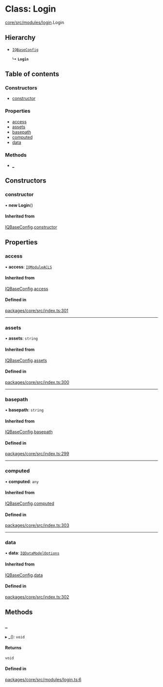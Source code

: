 # Class: Login

[core/src/modules/login](../modules/core_src_modules_login.md).Login

## Hierarchy

- [`IQBaseConfig`](Core.IQBaseConfig.md)

  ↳ **`Login`**

## Table of contents

### Constructors

- [constructor](core_src_modules_login.Login.md#constructor)

### Properties

- [access](core_src_modules_login.Login.md#access)
- [assets](core_src_modules_login.Login.md#assets)
- [basepath](core_src_modules_login.Login.md#basepath)
- [computed](core_src_modules_login.Login.md#computed)
- [data](core_src_modules_login.Login.md#data)

### Methods

- [\_](core_src_modules_login.Login.md#_)

## Constructors

### constructor

• **new Login**()

#### Inherited from

[IQBaseConfig](Core.IQBaseConfig.md).[constructor](Core.IQBaseConfig.md#constructor)

## Properties

### access

• **access**: [`IQModuleACLS`](../enums/Core.IQModuleACLS.md)

#### Inherited from

[IQBaseConfig](Core.IQBaseConfig.md).[access](Core.IQBaseConfig.md#access)

#### Defined in

[packages/core/src/index.ts:301](https://github.com/iniquitybbs/iniquity/blob/976716f/packages/core/src/index.ts#L301)

___

### assets

• **assets**: `string`

#### Inherited from

[IQBaseConfig](Core.IQBaseConfig.md).[assets](Core.IQBaseConfig.md#assets)

#### Defined in

[packages/core/src/index.ts:300](https://github.com/iniquitybbs/iniquity/blob/976716f/packages/core/src/index.ts#L300)

___

### basepath

• **basepath**: `string`

#### Inherited from

[IQBaseConfig](Core.IQBaseConfig.md).[basepath](Core.IQBaseConfig.md#basepath)

#### Defined in

[packages/core/src/index.ts:299](https://github.com/iniquitybbs/iniquity/blob/976716f/packages/core/src/index.ts#L299)

___

### computed

• **computed**: `any`

#### Inherited from

[IQBaseConfig](Core.IQBaseConfig.md).[computed](Core.IQBaseConfig.md#computed)

#### Defined in

[packages/core/src/index.ts:303](https://github.com/iniquitybbs/iniquity/blob/976716f/packages/core/src/index.ts#L303)

___

### data

• **data**: [`IQDataModelOptions`](../interfaces/Core.IQDataModelOptions.md)

#### Inherited from

[IQBaseConfig](Core.IQBaseConfig.md).[data](Core.IQBaseConfig.md#data)

#### Defined in

[packages/core/src/index.ts:302](https://github.com/iniquitybbs/iniquity/blob/976716f/packages/core/src/index.ts#L302)

## Methods

### \_

▸ **_**(): `void`

#### Returns

`void`

#### Defined in

[packages/core/src/modules/login.ts:6](https://github.com/iniquitybbs/iniquity/blob/976716f/packages/core/src/modules/login.ts#L6)
